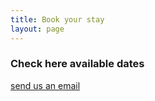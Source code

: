 ```yaml
---
title: Book your stay
layout: page
---
```


### Check here available dates 

[send us an email](mailto:francesca.olivi98@gmail.com)

<div data-tockify-component="calendar" data-tockify-calendar="francescaol"></div>
<script data-cfasync="false" data-tockify-script="embed" src="https://public.tockify.com/browser/embed.js"></script>
